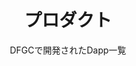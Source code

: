 ---
title: プロダクト
subtitle: >-
  DFGCで開発されたDapp一覧
seo:
  title: プロダクト
  description: DFGCで開発されたDapp一覧
  extra:
    - name: 'og:type'
      value: website
      keyName: property
    - name: 'og:title'
      value: プロダクト
      keyName: property
    - name: 'og:description'
      value: DFGCで開発されたDapp一覧
      keyName: property
    - name: 'og:image'
      value: https://defigeek.xyz/images/DFGC_logo_banner02.png
      keyName: property
    - name: 'twitter:card'
      value: summary
layout: page
---